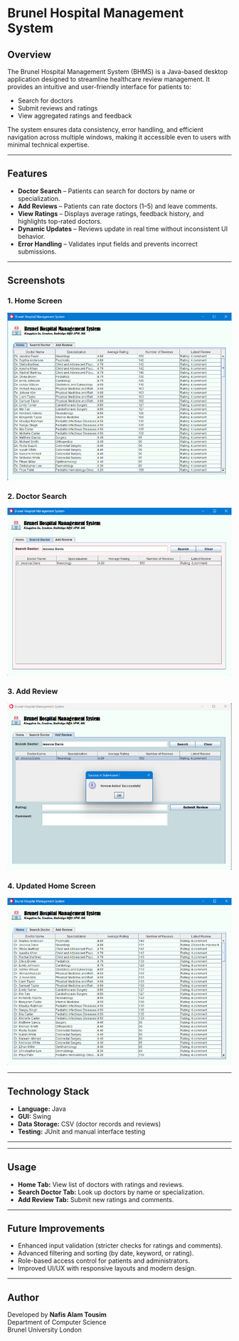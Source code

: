 # Brunel Hospital Management System

## Overview
The Brunel Hospital Management System (BHMS) is a Java-based desktop application designed to streamline healthcare review management. It provides an intuitive and user-friendly interface for patients to:
- Search for doctors
- Submit reviews and ratings
- View aggregated ratings and feedback

The system ensures data consistency, error handling, and efficient navigation across multiple windows, making it accessible even to users with minimal technical expertise.

---

## Features
- **Doctor Search** – Patients can search for doctors by name or specialization.
- **Add Reviews** – Patients can rate doctors (1–5) and leave comments.
- **View Ratings** – Displays average ratings, feedback history, and highlights top-rated doctors.
- **Dynamic Updates** – Reviews update in real time without inconsistent UI behavior.
- **Error Handling** – Validates input fields and prevents incorrect submissions.

---

## Screenshots

### 1. Home Screen
![Home Screen](images/home.png)

### 2. Doctor Search
![Doctor Search](images/search.png)

### 3. Add Review
![Add Review](images/add_review.png)

### 4. Updated Home Screen
![Updated Home Screen](images/updated_review.png)

---

## Technology Stack
- **Language:** Java  
- **GUI:** Swing  
- **Data Storage:** CSV (doctor records and reviews)  
- **Testing:** JUnit and manual interface testing  

---


---

## Usage
- **Home Tab:** View list of doctors with ratings and reviews.  
- **Search Doctor Tab:** Look up doctors by name or specialization.  
- **Add Review Tab:** Submit new ratings and comments.  

---

## Future Improvements
- Enhanced input validation (stricter checks for ratings and comments).  
- Advanced filtering and sorting (by date, keyword, or rating).  
- Role-based access control for patients and administrators.  
- Improved UI/UX with responsive layouts and modern design.  

---

## Author
Developed by **Nafis Alam Tousim**  
Department of Computer Science  
Brunel University London

